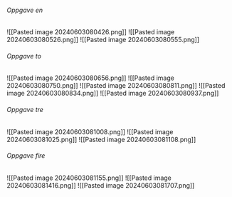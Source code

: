 ###### Oppgave en
![[Pasted image 20240603080426.png]]
![[Pasted image 20240603080526.png]]
![[Pasted image 20240603080555.png]]

###### Oppgave to
![[Pasted image 20240603080656.png]]
![[Pasted image 20240603080750.png]]
![[Pasted image 20240603080811.png]]
![[Pasted image 20240603080834.png]]
![[Pasted image 20240603080937.png]]
###### Oppgave tre
![[Pasted image 20240603081008.png]]
![[Pasted image 20240603081025.png]]
![[Pasted image 20240603081108.png]]

###### Oppgave fire
![[Pasted image 20240603081155.png]]
![[Pasted image 20240603081416.png]]
![[Pasted image 20240603081707.png]]
